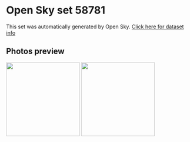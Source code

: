 # Open Sky set 58781
This set was automatically generated by Open Sky.
[Click here for dataset info](https://github.com/awesomelewis2007/opensky/blob/master/dataset/58781/info.json)
## Photos preview
<img src="https://raw.githubusercontent.com/awesomelewis2007/opensky/master/dataset/58781/photos.gif" width="200px"/>
<img src="https://raw.githubusercontent.com/awesomelewis2007/opensky/master/dataset/58781/photos_bw.gif" width="200px"/>
